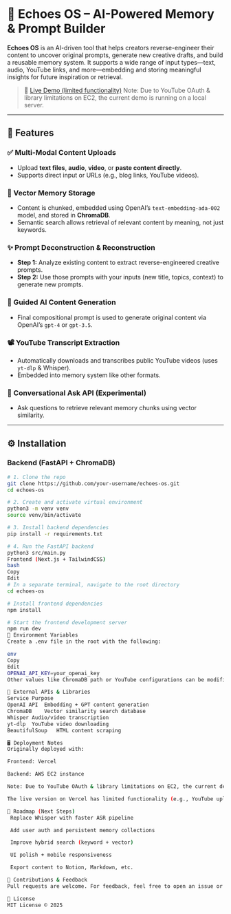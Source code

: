 # 🧠 Echoes OS – AI-Powered Memory & Prompt Builder

**Echoes OS** is an AI-driven tool that helps creators reverse-engineer their content to uncover original prompts, generate new creative drafts, and build a reusable memory system. It supports a wide range of input types—text, audio, YouTube links, and more—embedding and storing meaningful insights for future inspiration or retrieval.

> 🔗 [Live Demo (limited functionality)](https://echoes-os-demo.vercel.app)
Note: Due to YouTube OAuth & library limitations on EC2, the current demo is running on a local server.
---

## 🚀 Features

### ✅ Multi-Modal Content Uploads
- Upload **text files**, **audio**, **video**, or **paste content directly**.
- Supports direct input or URLs (e.g., blog links, YouTube videos).

### 🧠 Vector Memory Storage
- Content is chunked, embedded using OpenAI’s `text-embedding-ada-002` model, and stored in **ChromaDB**.
- Semantic search allows retrieval of relevant content by meaning, not just keywords.

### ✨ Prompt Deconstruction & Reconstruction
- **Step 1:** Analyze existing content to extract reverse-engineered creative prompts.
- **Step 2:** Use those prompts with your inputs (new title, topics, context) to generate new prompts.

### 📝 Guided AI Content Generation
- Final compositional prompt is used to generate original content via OpenAI’s `gpt-4` or `gpt-3.5`.

### 📽️ YouTube Transcript Extraction
- Automatically downloads and transcribes public YouTube videos (uses `yt-dlp` & Whisper).
- Embedded into memory system like other formats.

### 🔎 Conversational Ask API (Experimental)
- Ask questions to retrieve relevant memory chunks using vector similarity.

---

## ⚙️ Installation

### Backend (FastAPI + ChromaDB)
```bash
# 1. Clone the repo
git clone https://github.com/your-username/echoes-os.git
cd echoes-os

# 2. Create and activate virtual environment
python3 -m venv venv
source venv/bin/activate

# 3. Install backend dependencies
pip install -r requirements.txt

# 4. Run the FastAPI backend
python3 src/main.py
Frontend (Next.js + TailwindCSS)
bash
Copy
Edit
# In a separate terminal, navigate to the root directory
cd echoes-os

# Install frontend dependencies
npm install

# Start the frontend development server
npm run dev
🔐 Environment Variables
Create a .env file in the root with the following:

env
Copy
Edit
OPENAI_API_KEY=your_openai_key
Other values like ChromaDB path or YouTube configurations can be modified in their respective service files.

📡 External APIs & Libraries
Service	Purpose
OpenAI API	Embedding + GPT content generation
ChromaDB	Vector similarity search database
Whisper	Audio/video transcription
yt-dlp	YouTube video downloading
BeautifulSoup	HTML content scraping

🖥️ Deployment Notes
Originally deployed with:

Frontend: Vercel

Backend: AWS EC2 instance

Note: Due to YouTube OAuth & library limitations on EC2, the current demo is running on a local server.

The live version on Vercel has limited functionality (e.g., YouTube upload is disabled).

📎 Roadmap (Next Steps)
 Replace Whisper with faster ASR pipeline

 Add user auth and persistent memory collections

 Improve hybrid search (keyword + vector)

 UI polish + mobile responsiveness

 Export content to Notion, Markdown, etc.

🤝 Contributions & Feedback
Pull requests are welcome. For feedback, feel free to open an issue or connect via LinkedIn.

📄 License
MIT License © 2025
